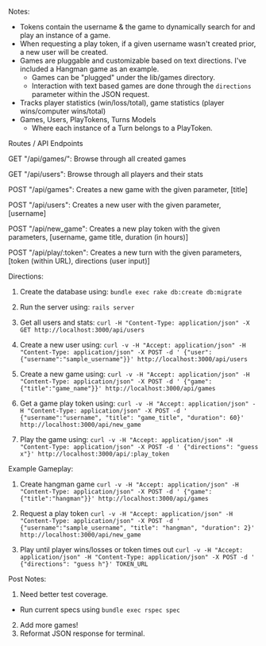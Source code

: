 Notes:
 - Tokens contain the username & the game to dynamically search for and play an instance of a game.
 - When requesting a play token, if a given username wasn't created prior, a new user will be created.
 - Games are pluggable and customizable based on text directions. I've included a Hangman game as an example.
    - Games can be "plugged" under the lib/games directory.
    - Interaction with text based games are done through the `directions` parameter within the JSON request.
 - Tracks player statistics (win/loss/total), game statistics (player wins/computer wins/total)
 - Games, Users, PlayTokens, Turns Models
    - Where each instance of a Turn belongs to a PlayToken.

Routes / API Endpoints

GET "/api/games/": Browse through all created games

GET "/api/users":  Browse through all players and their stats

POST "/api/games": Creates a new game with the given parameter, [title]

POST "/api/users": Creates a new user with the given parameter, [username]

POST "/api/new_game": Creates a new play token with the given parameters, [username, game title, duration (in hours)]

POST "/api/play/:token": Creates a new turn with the given parameters, [token (within URL), directions (user input)]

Directions:

1. Create the database using: `bundle exec rake db:create db:migrate`

2. Run the server using: `rails server`

3. Get all users and stats: `curl -H "Content-Type: application/json" -X GET http://localhost:3000/api/users`

4. Create a new user using: `curl -v -H "Accept: application/json" -H "Content-Type: application/json" -X POST -d ' {"user": {"username":"sample_username"}}' http://localhost:3000/api/users`

5. Create a new game using: `curl -v -H "Accept: application/json" -H "Content-Type: application/json" -X POST -d ' {"game":{"title":"game_name"}}' http://localhost:3000/api/games`

6. Get a game play token using: `curl -v -H "Accept: application/json" -H "Content-Type: application/json" -X POST -d ' {"username":"username", "title": "game_title", "duration": 60}' http://localhost:3000/api/new_game`

7. Play the game using: `curl -v -H "Accept: application/json" -H "Content-Type: application/json" -X POST -d ' {"directions": "guess x"}' http://localhost:3000/api/:play_token`

Example Gameplay:

1. Create hangman game
`curl -v -H "Accept: application/json" -H "Content-Type: application/json" -X POST -d ' {"game":{"title":"hangman"}}' http://localhost:3000/api/games`

2. Request a play token
`curl -v -H "Accept: application/json" -H "Content-Type: application/json" -X POST -d ' {"username":"sample_username", "title": "hangman", "duration": 2}' http://localhost:3000/api/new_game`

3. Play until player wins/losses or token times out
`curl -v -H "Accept: application/json" -H "Content-Type: application/json" -X POST -d ' {"directions": "guess h"}' TOKEN_URL`

Post Notes:

1. Need better test coverage.
  - Run current specs using `bundle exec rspec spec`
2. Add more games!
3. Reformat JSON response for terminal.
